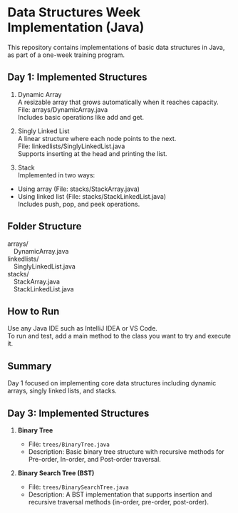 # Data Structures Week Implementation (Java)

This repository contains implementations of basic data structures in Java, as part of a one-week training program.

## Day 1: Implemented Structures

1. Dynamic Array  
   A resizable array that grows automatically when it reaches capacity.  
   File: arrays/DynamicArray.java  
   Includes basic operations like add and get.

2. Singly Linked List  
   A linear structure where each node points to the next.  
   File: linkedlists/SinglyLinkedList.java  
   Supports inserting at the head and printing the list.

3. Stack  
   Implemented in two ways:
- Using array (File: stacks/StackArray.java)
- Using linked list (File: stacks/StackLinkedList.java)  
  Includes push, pop, and peek operations.

## Folder Structure

arrays/  
 DynamicArray.java  
linkedlists/  
 SinglyLinkedList.java  
stacks/  
 StackArray.java  
 StackLinkedList.java

## How to Run

Use any Java IDE such as IntelliJ IDEA or VS Code.  
To run and test, add a main method to the class you want to try and execute it.

## Summary

Day 1 focused on implementing core data structures including dynamic arrays, singly linked lists, and stacks.

## Day 3: Implemented Structures

1. **Binary Tree**  
   - File: `trees/BinaryTree.java`  
   - Description: Basic binary tree structure with recursive methods for Pre-order, In-order, and Post-order traversal.

2. **Binary Search Tree (BST)**  
   - File: `trees/BinarySearchTree.java`  
   - Description: A BST implementation that supports insertion and recursive traversal methods (in-order, pre-order, post-order).

